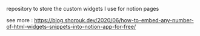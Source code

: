 repository to store the custom widgets I use for notion pages

see more : https://blog.shorouk.dev/2020/06/how-to-embed-any-number-of-html-widgets-snippets-into-notion-app-for-free/
